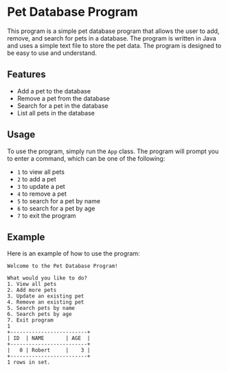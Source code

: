 # Pet Database Program

This program is a simple pet database program that allows the user to add, remove, and search for pets in a database. The program is written in Java and uses a simple text file to store the pet data. The program is designed to be easy to use and understand.

## Features

- Add a pet to the database
- Remove a pet from the database
- Search for a pet in the database
- List all pets in the database

## Usage

To use the program, simply run the `App` class. The program will prompt you to enter a command, which can be one of the following:

- `1` to view all pets
- `2` to add a pet
- `3` to update a pet
- `4` to remove a pet
- `5` to search for a pet by name
- `6` to search for a pet by age
- `7` to exit the program

## Example

Here is an example of how to use the program:

``` shell
Welcome to the Pet Database Program!

What would you like to do?
1. View all pets
2. Add more pets
3. Update an existing pet
4. Remove an existing pet
5. Search pets by name
6. Search pets by age
7. Exit program
1
+-------------------------+
| ID  | NAME       | AGE  |
+-------------------------+
|   0 | Robert     |    3 |
+-------------------------+
1 rows in set.

```
